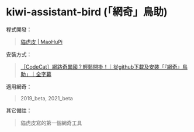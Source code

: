 # kiwi-assistant-bird (「網奇」鳥助)

程式開發：
> [貓虎皮 | MaoHuPi](https://github.com/MaoHuPi "前往「貓虎皮」的 github 主頁")

安裝方式：
> [［CodeCat］網路奇異國？輕鬆開掛！｜從github下載及安裝「『網奇』鳥助」｜全字幕](https://www.youtube.com/watch?v=dpHjkkmJzBc "在 YouTube 上觀看")

適用網奇：
> 2019_beta, 2021_beta

其它備註：
> 貓虎皮寫的第一個網奇工具
